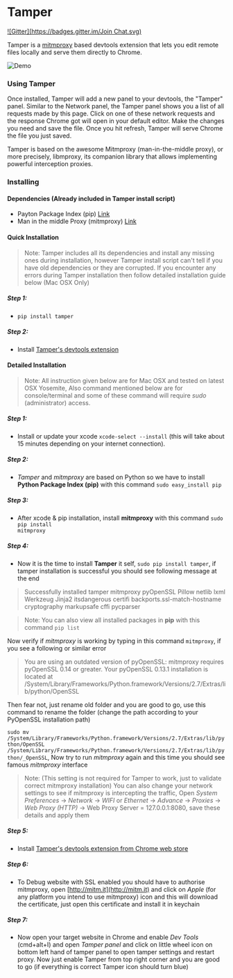 # Tamper
[![Gitter](https://badges.gitter.im/Join Chat.svg)](https://gitter.im/dutzi/tamper?utm_source=badge&utm_medium=badge&utm_campaign=pr-badge&utm_content=badge)

Tamper is a [mitmproxy](http://www.mitmproxy.org) based devtools extension that lets you edit remote files locally and serve them directly to Chrome.

![Demo](https://github.com/dutzi/tamper/blob/master/assets/demo.gif)
### Using Tamper

Once installed, Tamper will add a new panel to your devtools, the "Tamper" panel. Similar to the Network panel, the Tamper panel shows you a list of all requests made by this page. Click on one of these network requests and the response Chrome got will open in your default editor. Make the changes you need and save the file. Once you hit refresh, Tamper will serve Chrome the file you just saved.

Tamper is based on the awesome Mitmproxy (man-in-the-middle proxy), or more precisely, libmproxy, its companion library that allows implementing powerful interception proxies.

### Installing

#### Dependencies (Already included in Tamper install script)
* Payton Package Index (pip) [Link](https://pypi.python.org/pypi)
* Man in the middle Proxy (mitmproxy) [Link](http://mitmproxy.org/)

#### Quick Installation
> Note: Tamper includes all its dependencies and install any missing ones during installation, however Tamper install script can't tell if you have old dependencies or they are corrupted. If you encounter any errors during Tamper installation then follow detailed installation guide below (Mac OSX Only)

##### Step 1:
* <code>pip install tamper</code>

##### Step 2:
* Install [Tamper's devtools extension](https://chrome.google.com/webstore/detail/tamper/mabhojhgigkmnkppkncbkblecnnanfmd)

#### Detailed Installation

> Note: All instruction given below are for Mac OSX and tested on latest OSX Yosemite, Also command mentioned below are for console/terminal and some of these command will require _sudo_ (administrator) access.

##### Step 1:
* Install or update your xcode <code>xcode-select --install</code> (this will take about 15 minutes depending on your internet connection).

##### Step 2:
* _Tamper_ and _mitmproxy_ are based on Python so we have to install <strong>Python Package Index (pip)</strong> with this command <code>sudo easy_install pip</code>

##### Step 3:
* After xcode & pip installation, install <strong>mitmproxy</strong> with this command <code>sudo pip install mitmproxy</code>

##### Step 4:
*  Now it is the time to install <strong>Tamper</strong> it self, <code>sudo pip install tamper</code>, if tamper installation is successful you should see following message at the end

> Successfully installed tamper mitmproxy pyOpenSSL Pillow netlib lxml Werkzeug Jinja2 itsdangerous certifi backports.ssl-match-hostname cryptography markupsafe cffi pycparser

> Note: You can also view all installed packages in <strong>pip</strong> with this command <code>pip list</code>

Now verify if _mitmproxy_ is working by typing in this command <code>mitmproxy</code>, if you see a following or similar error

> You are using an outdated version of pyOpenSSL: mitmproxy requires pyOpenSSL 0.14 or greater. Your pyOpenSSL 0.13.1 installation is located at /System/Library/Frameworks/Python.framework/Versions/2.7/Extras/lib/python/OpenSSL

Then fear not, just rename old folder and you are good to go, use this command to rename the folder (change the path according to your PyOpenSSL installation path)

<code>sudo mv /System/Library/Frameworks/Python.framework/Versions/2.7/Extras/lib/python/OpenSSL /System/Library/Frameworks/Python.framework/Versions/2.7/Extras/lib/python/_OpenSSL</code>,
Now try to run _mitmproxy_ again and this time you should see famous _mitmproxy_ interface

> Note: (This setting is not required for Tamper to work, just to validate correct mitmproxy installation) You can also change your network settings to see if mitmproxy is intercepting the traffic, Open *System Preferences* → *Network* → *WIFI* or *Ethernet* → *Advance* → *Proxies* → *Web Proxy (HTTP)* → Web Proxy Server = 127.0.0.1:8080, save these details and apply them

##### Step 5:
* Install [Tamper's devtools extension from Chrome web store](https://chrome.google.com/webstore/detail/tamper/mabhojhgigkmnkppkncbkblecnnanfmd)

##### Step 6:
*  To Debug website with SSL enabled you should have to authorise mitmproxy, open [http://mitm.it](http://mitm.it) and click on _Apple_ (for any platform you intend to use mitmproxy) icon and this will download the certificate, just open this certificate and install it in keychain

##### Step 7:
*  Now open your target website in Chrome and enable _Dev Tools_ (cmd+alt+I) and open _Tamper panel_ and click on little wheel icon on bottom left hand of tamper panel to open tamper settings and restart proxy. Now just enable Tamper from top right corner and you are good to go (if everything is correct Tamper icon should turn blue)
